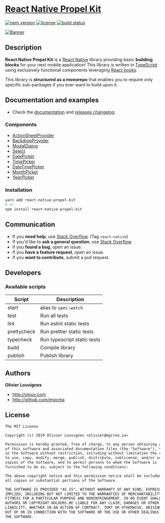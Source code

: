 # [React Native Propel Kit](https://mgcrea.github.io/react-native-propel-kit/)

[![npm version](https://img.shields.io/npm/v/react-native-propel-kit.svg)](https://github.com/mgcrea/react-native-propel-kit/releases)
[![license](https://img.shields.io/github/license/mgcrea/react-native-propel-kit.svg?style=flat)](https://tldrlegal.com/license/mit-license)
[![build status](https://travis-ci.com/mgcrea/react-native-propel-kit.svg?branch=master)](https://travis-ci.com/mgcrea/react-native-propel-kit)

[![Banner](https://mgcrea.github.io/react-native-propel-kit/img/logo_social_white_lite.png)](https://mgcrea.github.io/react-native-propel-kit/)

## Description

**React Native Propel Kit** is a [React Native](https://facebook.github.io/react-native/) library providing basic **building blocks** for your next mobile application! This library is written in [TypeScript](https://www.typescriptlang.org/) using exclusively functional components leveraging [React hooks](https://reactjs.org/docs/hooks-intro.html).

This library is **structured as a monorepo** that enables you to require only specific sub-packages if you ever want to build upon it.

## Documentation and examples

- Check the [documentation](https://mgcrea.github.io/react-native-propel-kit/) and [releases changelog](https://github.com/mgcrea/react-native-propel-kit/releases).

### Components

- [ActionSheetProvider](https://mgcrea.github.io/react-native-propel-kit/components/action-sheet-provider)
- [BackdropProvider](https://mgcrea.github.io/react-native-propel-kit/components/backdrop-provider)
- [ModalDialog](https://mgcrea.github.io/react-native-propel-kit/components/modal-dialog)
- [Select](https://mgcrea.github.io/react-native-propel-kit/components/select)
- [DatePicker](https://mgcrea.github.io/react-native-propel-kit/components/date-picker)
- [TimePicker](https://mgcrea.github.io/react-native-propel-kit/components/time-picker)
- [DateTimePicker](https://mgcrea.github.io/react-native-propel-kit/components/date-time-picker)
- [MonthPicker](https://mgcrea.github.io/react-native-propel-kit/components/month-picker)
- [YearPicker](https://mgcrea.github.io/react-native-propel-kit/components/year-picker)

### Installation

```bash
yarn add react-native-propel-kit
# or
npm install react-native-propel-kit
```

## Communication

- If you **need help**, use [Stack Overflow](http://stackoverflow.com/questions/tagged/react-native). (Tag `react-native`)
- If you'd like to **ask a general question**, use [Stack Overflow](http://stackoverflow.com/questions/tagged/react-native).
- If you **found a bug**, open an issue.
- If you **have a feature request**, open an issue.
- If you **want to contribute**, submit a pull request.

## Developers

### Available scripts

| **Script**  | **Description**             |
| ----------- | --------------------------- |
| start       | alias to `spec:watch`       |
| test        | Run all tests               |
| lint        | Run eslint static tests     |
| prettycheck | Run prettier static tests   |
| typecheck   | Run typescript static tests |
| build       | Compile library             |
| publish     | Publish library             |

## Authors

**Olivier Louvignes**

- http://olouv.com
- http://github.com/mgcrea

## License

```txt
The MIT License

Copyright (c) 2019 Olivier Louvignes <olivier@mgcrea.io>

Permission is hereby granted, free of charge, to any person obtaining a copy
of this software and associated documentation files (the "Software"), to deal
in the Software without restriction, including without limitation the rights
to use, copy, modify, merge, publish, distribute, sublicense, and/or sell
copies of the Software, and to permit persons to whom the Software is
furnished to do so, subject to the following conditions:

The above copyright notice and this permission notice shall be included in
all copies or substantial portions of the Software.

THE SOFTWARE IS PROVIDED "AS IS", WITHOUT WARRANTY OF ANY KIND, EXPRESS OR
IMPLIED, INCLUDING BUT NOT LIMITED TO THE WARRANTIES OF MERCHANTABILITY,
FITNESS FOR A PARTICULAR PURPOSE AND NONINFRINGEMENT. IN NO EVENT SHALL THE
AUTHORS OR COPYRIGHT HOLDERS BE LIABLE FOR ANY CLAIM, DAMAGES OR OTHER
LIABILITY, WHETHER IN AN ACTION OF CONTRACT, TORT OR OTHERWISE, ARISING FROM,
OUT OF OR IN CONNECTION WITH THE SOFTWARE OR THE USE OR OTHER DEALINGS IN
THE SOFTWARE.
```
